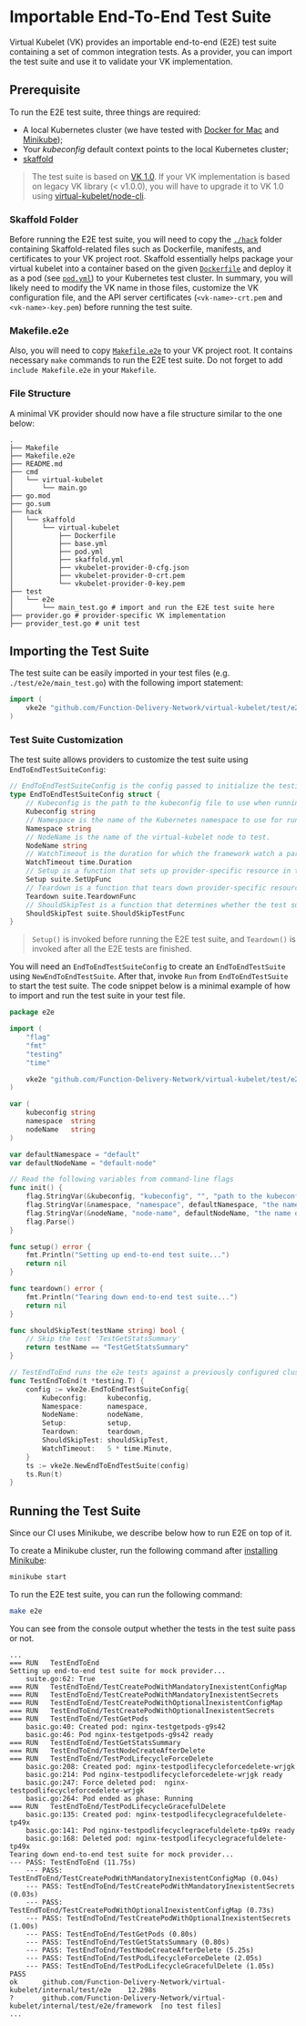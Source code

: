 # Importable End-To-End Test Suite

Virtual Kubelet (VK) provides an importable end-to-end (E2E) test suite containing a set of common integration tests. As a provider, you can import the test suite and use it to validate your VK implementation.

## Prerequisite

To run the E2E test suite, three things are required:

- A local Kubernetes cluster (we have tested with [Docker for Mac](https://docs.docker.com/docker-for-mac/install/) and [Minikube](https://kubernetes.io/docs/tasks/tools/install-minikube/));
- Your _kubeconfig_ default context points to the local Kubernetes cluster;
- [skaffold](https://skaffold.dev/docs/getting-started/#installing-skaffold)

> The test suite is based on [VK 1.0](https://github.com/Function-Delivery-Network/virtual-kubelet/releases/tag/v1.0.0). If your VK implementation is based on legacy VK library (< v1.0.0), you will have to upgrade it to VK 1.0 using [virtual-kubelet/node-cli](https://github.com/Function-Delivery-Network/node-cli).

### Skaffold Folder

Before running the E2E test suite, you will need to copy the [`./hack`](../../hack) folder containing Skaffold-related files such as Dockerfile, manifests, and certificates to your VK project root. Skaffold essentially helps package your virtual kubelet into a container based on the given [`Dockerfile`](../../hack/skaffold/virtual-kubelet/Dockerfile) and deploy it as a pod (see [`pod.yml`](../../hack/skaffold/virtual-kubelet/pod.yml)) to your Kubernetes test cluster. In summary, you will likely need to modify the VK name in those files, customize the VK configuration file, and the API server certificates (`<vk-name>-crt.pem` and `<vk-name>-key.pem`) before running the test suite.

### Makefile.e2e

Also, you will need to copy [`Makefile.e2e`](../../Makefile.e2e) to your VK project root. It contains necessary `make` commands to run the E2E test suite. Do not forget to add `include Makefile.e2e` in your `Makefile`.

### File Structure

A minimal VK provider should now have a file structure similar to the one below:

```console
.
├── Makefile
├── Makefile.e2e
├── README.md
├── cmd
│   └── virtual-kubelet
│       └── main.go
├── go.mod
├── go.sum
├── hack
│   └── skaffold
│       └── virtual-kubelet
│           ├── Dockerfile
│           ├── base.yml
│           ├── pod.yml
│           ├── skaffold.yml
│           ├── vkubelet-provider-0-cfg.json
│           ├── vkubelet-provider-0-crt.pem
│           └── vkubelet-provider-0-key.pem
├── test
│   └── e2e
│       └── main_test.go # import and run the E2E test suite here
├── provider.go # provider-specific VK implementation
├── provider_test.go # unit test
```

## Importing the Test Suite

The test suite can be easily imported in your test files (e.g. `./test/e2e/main_test.go`) with the following import statement:
```go
import (
	vke2e "github.com/Function-Delivery-Network/virtual-kubelet/test/e2e"
)
```

### Test Suite Customization

The test suite allows providers to customize the test suite using `EndToEndTestSuiteConfig`:

```go
// EndToEndTestSuiteConfig is the config passed to initialize the testing framework and test suite.
type EndToEndTestSuiteConfig struct {
	// Kubeconfig is the path to the kubeconfig file to use when running the test suite outside a Kubernetes cluster.
	Kubeconfig string
	// Namespace is the name of the Kubernetes namespace to use for running the test suite (i.e. where to create pods).
	Namespace string
	// NodeName is the name of the virtual-kubelet node to test.
	NodeName string
	// WatchTimeout is the duration for which the framework watch a particular condition to be satisfied (e.g. watches a pod  becoming ready)
	WatchTimeout time.Duration
	// Setup is a function that sets up provider-specific resource in the test suite
	Setup suite.SetUpFunc
	// Teardown is a function that tears down provider-specific resources from the test suite
	Teardown suite.TeardownFunc
	// ShouldSkipTest is a function that determines whether the test suite should skip certain tests
	ShouldSkipTest suite.ShouldSkipTestFunc
}
```

> `Setup()` is invoked before running the E2E test suite, and `Teardown()` is invoked after all the E2E tests are finished.

You will need an `EndToEndTestSuiteConfig` to create an `EndToEndTestSuite` using `NewEndToEndTestSuite`. After that, invoke `Run` from `EndToEndTestSuite` to start the test suite. The code snippet below is a minimal example of how to import and run the test suite in your test file.

```go
package e2e

import (
	"flag"
	"fmt"
	"testing"
	"time"

	vke2e "github.com/Function-Delivery-Network/virtual-kubelet/test/e2e"
)

var (
	kubeconfig string
	namespace  string
	nodeName   string
)

var defaultNamespace = "default"
var defaultNodeName = "default-node"

// Read the following variables from command-line flags
func init() {
	flag.StringVar(&kubeconfig, "kubeconfig", "", "path to the kubeconfig file to use when running the test suite outside a kubernetes cluster")
	flag.StringVar(&namespace, "namespace", defaultNamespace, "the name of the kubernetes namespace to use for running the test suite (i.e. where to create pods)")
	flag.StringVar(&nodeName, "node-name", defaultNodeName, "the name of the virtual-kubelet node to test")
	flag.Parse()
}

func setup() error {
	fmt.Println("Setting up end-to-end test suite...")
	return nil
}

func teardown() error {
	fmt.Println("Tearing down end-to-end test suite...")
	return nil
}

func shouldSkipTest(testName string) bool {
	// Skip the test 'TestGetStatsSummary'
	return testName == "TestGetStatsSummary"
}

// TestEndToEnd runs the e2e tests against a previously configured cluster
func TestEndToEnd(t *testing.T) {
	config := vke2e.EndToEndTestSuiteConfig{
		Kubeconfig:     kubeconfig,
		Namespace:      namespace,
		NodeName:       nodeName,
		Setup:          setup,
		Teardown:       teardown,
		ShouldSkipTest: shouldSkipTest,
		WatchTimeout:   5 * time.Minute,
	}
	ts := vke2e.NewEndToEndTestSuite(config)
	ts.Run(t)
}
```

## Running the Test Suite

Since our CI uses Minikube, we describe below how to run E2E on top of it.

To create a Minikube cluster, run the following command after [installing Minikube](https://github.com/kubernetes/minikube#installation):

```bash
minikube start
```

To run the E2E test suite, you can run the following command:

```bash
make e2e
```

You can see from the console output whether the tests in the test suite pass or not.

```console
...
=== RUN   TestEndToEnd
Setting up end-to-end test suite for mock provider...
    suite.go:62: True
=== RUN   TestEndToEnd/TestCreatePodWithMandatoryInexistentConfigMap
=== RUN   TestEndToEnd/TestCreatePodWithMandatoryInexistentSecrets
=== RUN   TestEndToEnd/TestCreatePodWithOptionalInexistentConfigMap
=== RUN   TestEndToEnd/TestCreatePodWithOptionalInexistentSecrets
=== RUN   TestEndToEnd/TestGetPods
    basic.go:40: Created pod: nginx-testgetpods-g9s42
    basic.go:46: Pod nginx-testgetpods-g9s42 ready
=== RUN   TestEndToEnd/TestGetStatsSummary
=== RUN   TestEndToEnd/TestNodeCreateAfterDelete
=== RUN   TestEndToEnd/TestPodLifecycleForceDelete
    basic.go:208: Created pod: nginx-testpodlifecycleforcedelete-wrjgk
    basic.go:214: Pod nginx-testpodlifecycleforcedelete-wrjgk ready
    basic.go:247: Force deleted pod:  nginx-testpodlifecycleforcedelete-wrjgk
    basic.go:264: Pod ended as phase: Running
=== RUN   TestEndToEnd/TestPodLifecycleGracefulDelete
    basic.go:135: Created pod: nginx-testpodlifecyclegracefuldelete-tp49x
    basic.go:141: Pod nginx-testpodlifecyclegracefuldelete-tp49x ready
    basic.go:168: Deleted pod: nginx-testpodlifecyclegracefuldelete-tp49x
Tearing down end-to-end test suite for mock provider...
--- PASS: TestEndToEnd (11.75s)
    --- PASS: TestEndToEnd/TestCreatePodWithMandatoryInexistentConfigMap (0.04s)
    --- PASS: TestEndToEnd/TestCreatePodWithMandatoryInexistentSecrets (0.03s)
    --- PASS: TestEndToEnd/TestCreatePodWithOptionalInexistentConfigMap (0.73s)
    --- PASS: TestEndToEnd/TestCreatePodWithOptionalInexistentSecrets (1.00s)
    --- PASS: TestEndToEnd/TestGetPods (0.80s)
    --- PASS: TestEndToEnd/TestGetStatsSummary (0.80s)
    --- PASS: TestEndToEnd/TestNodeCreateAfterDelete (5.25s)
    --- PASS: TestEndToEnd/TestPodLifecycleForceDelete (2.05s)
    --- PASS: TestEndToEnd/TestPodLifecycleGracefulDelete (1.05s)
PASS
ok      github.com/Function-Delivery-Network/virtual-kubelet/internal/test/e2e    12.298s
?       github.com/Function-Delivery-Network/virtual-kubelet/internal/test/e2e/framework  [no test files]
...
```

